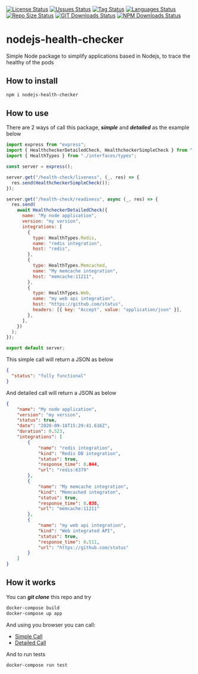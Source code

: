 [![License Status](https://img.shields.io/github/license/gritzkoo/nodejs-health-checker)](https://img.shields.io/github/license/gritzkoo/nodejs-health-checker)
[![Ussues Status](https://img.shields.io/github/issues/gritzkoo/nodejs-health-checker)](https://img.shields.io/github/issues/gritzkoo/nodejs-health-checker)
[![Tag Status](https://img.shields.io/github/v/tag/gritzkoo/nodejs-health-checker)](https://img.shields.io/github/v/tag/gritzkoo/nodejs-health-checker)
[![Languages Status](https://img.shields.io/github/languages/count/gritzkoo/nodejs-health-checker)](https://img.shields.io/github/languages/count/gritzkoo/nodejs-health-checker)
[![Repo Size Status](https://img.shields.io/github/repo-size/gritzkoo/nodejs-health-checker)](https://img.shields.io/github/repo-size/gritzkoo/nodejs-health-checker)
[![GIT Downloads Status](https://img.shields.io/github/downloads/gritzkoo/nodejs-health-checker/total)](https://img.shields.io/github/downloads/gritzkoo/nodejs-health-checker/total)
[![NPM Downloads Status](https://img.shields.io/npm/dy/nodejs-health-checker)](https://img.shields.io/npm/dy/nodejs-health-checker)

# nodejs-health-checker

Simple Node package to simplify applications based in Nodejs, to trace the healthy of the pods

## How to install

```sh
npm i nodejs-health-checker
```

## How to use

There are 2 ways of call this package, __*simple*__ and __*detailed*__ as the example below

```javascript
import express from "express";
import { HealthcheckerDetailedCheck, HealthcheckerSimpleCheck } from "./healthchecker/healthchecker";
import { HealthTypes } from "./interfaces/types";

const server = express();

server.get("/health-check/liveness", (_, res) => {
  res.send(HealthcheckerSimpleCheck());
});

server.get("/health-check/readiness", async (_, res) => {
  res.send(
    await HealthcheckerDetailedCheck({
      name: "My node application",
      version: "my version",
      integrations: [
        {
          type: HealthTypes.Redis,
          name: "redis integration",
          host: "redis",
        },
        {
          type: HealthTypes.Memcached,
          name: "My memcache integration",
          host: "memcache:11211",
        },
        {
          type: HealthTypes.Web,
          name: "my web api integration",
          host: "https://github.com/status",
          headers: [{ key: "Accept", value: "application/json" }],
        },
      ],
    })
  );
});

export default server;
```

This simple call will return a JSON as below

```json
{
  "status": "fully functional"
}
```

And detailed call will return a JSON as below

```json
{
    "name": "My node application",
    "version": "my version",
    "status": true,
    "date": "2020-09-18T15:29:41.616Z",
    "duration": 0.523,
    "integrations": [
        {
            "name": "redis integration",
            "kind": "Redis DB integration",
            "status": true,
            "response_time": 0.044,
            "url": "redis:6379"
        },
        {
            "name": "My memcache integration",
            "kind": "Memcached integraton",
            "status": true,
            "response_time": 0.038,
            "url": "memcache:11211"
        },
        {
            "name": "my web api integration",
            "kind": "Web integrated API",
            "status": true,
            "response_time": 0.511,
            "url": "https://github.com/status"
        }
    ]
}
```

## How it works

You can *__git clone__* this repo and try

```sh
docker-compose build
docker-compose up app
```

And using you browser you can call:
* [Simple Call](http://localhost:8888/health-check/simple)
* [Detailed Call](http://localhost:8888/health-check/detailed)

And to run tests

```sh
docker-compose run test
```
